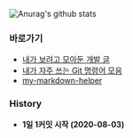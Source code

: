 ![Anurag's github stats](https://github-readme-stats.vercel.app/api?username=CODEMCD&show_icons=true&theme=radical)

### 바로가기
- [내가 보려고 모아둔 개발 글](https://www.notion.so/8c3072059f6049f99222c9208e3e05ed)
- [내가 자주 쓰는 Git 명령어 모음](https://github.com/CODEMCD/my-git-commands)
- [my-markdown-helper](https://codemcd.github.io/markdown-helper/)

### History
- **1일 1커밋 시작 (2020-08-03)**